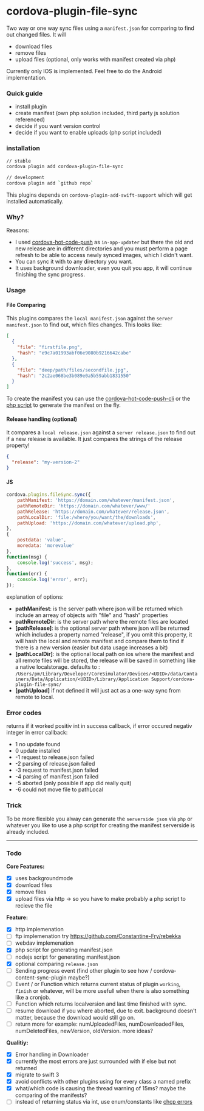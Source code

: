 # cordova-plugin-file-sync
Two way or one way sync files using a `manifest.json` for comparing to find out changed files. It will
 - download files
 - remove files
 - upload files (optional, only works with manifest created via php)

Currently only IOS is implemented. Feel free to do the Android implementation.

### Quick guide
- install plugin
- create manifest (own php solution included, third party js solution referenced)
- decide if you want version control
- decide if you want to enable uploads (php script included)

### installation
```sh
// stable
cordova plugin add cordova-plugin-file-sync

// development
cordova plugin add `github repo`
```
This plugins depends on `cordova-plugin-add-swift-support` which will get installed automatically.

### Why?
Reasons:
- I used [cordova-hot-code-push](https://github.com/nordnet/cordova-hot-code-push/) as `in-app-updater` but there the old and new release are in different directories and you must perform a page refresh to be able to access newly synced images, which I didn't want.
- You can sync it with to any directory you want.
- It uses background downloader, even you quit you app, it will continue finishing the sync progress.

### Usage
#### File Comparing
This plugins compares the `local manifest.json` against the `server manifest.json` to find out, which files changes. This looks like:
```json
[
  {
    "file": "firstfile.png",
    "hash": "e9c7a01993abf06e9080b9216642cabe"
  },
  {
    "file": "deep/path/files/secondfile.jpg",
    "hash": "2c2ae068be3b089e0a5b59abb1831550"
  }
]
```
To create the manifest you can use the [cordova-hot-code-push-cli](https://github.com/nordnet/cordova-hot-code-push-cli) or 
the [php script](https://github.com/mnewmedia/cordova-plugin-file-sync/blob/master/manifest.php) to generate the manifest on the fly.

#### Release handling (optional)
It compares a `local release.json` against a `server release.json` to find out if a new release is available. It just compares the strings of the release property!
```json
{
  "release": "my-version-2"
}
```
#### JS
```js
cordova.plugins.fileSync.sync({
    pathManifest: 'https://domain.com/whatever/manifest.json',
    pathRemoteDir: 'https://domain.com/whatever/www/'
    pathRelease: 'https://domain.com/whatever/release.json',
    pathLocalDir: 'file:/where/you/want/the/downloads',
    pathUpload: 'https://domain.com/whatever/upload.php',
},
{
    postdata: 'value',
    moredata: 'morevalue'
},
function(msg) {
    console.log('success', msg);
},
function(err) {
    console.log('error', err);
});
```
explanation of options:
- **pathManifest**: is the server path where json will be returned which include an arreay of objects with "file" and "hash" properties
- **pathRemoteDir**: is the server path where the remote files are located
- **[pathRelease]**: is the optional server path where json will be returned which includes a property named "release", if you omit this property, it will hash the local and remote manifest and compare them to find if there is a new version (easier but data usage increases a bit)
- **[pathLocalDir]**: is the optional local path on ios where the manifest and all remote files will be stored, the release will be saved in something like a native localstorage. defaults to : `/Users/pm/Library/Developer/CoreSimulator/Devices/<UDID>/data/Containers/Data/Application/<UDID>/Library/Application Support/cordova-plugin-file-sync/`
- **[pathUpload]** if not defined it will just act as a one-way sync from remote to local.

### Error codes
returns if it worked positiv int in success callback, if error occured negativ integer in error callback:
- 1 no update found
- 0 update installed 
- -1 request to release.json failed
- -2 parsing of release.json failed
- -3 request to manifest.json failed
- -4 parsing of manifest.json failed
- -5 aborted (only possible if app did really quit)
- -6 could not move file to pathLocal

### Trick
To be more flexible you alway can generate the `serverside json` via `php` or whatever you like to use a php script for creating the manifest serverside is already included.

----

### Todo

**Core Features:**
- [x] uses backgroundmode
- [x] download files 
- [x] remove files
- [x] upload files via http -> so you have to make probably a php script to recieve the file

**Feature:**
- [x] http implemenation
- [ ] ftp implemenation try https://github.com/Constantine-Fry/rebekka
- [ ] webdav implemenation
- [x] php script for generating manifest.json
- [ ] nodejs script for generating manifest.json
- [x] optional comparing `release.json`
- [ ] Sending progress event (find other plugin to see how / cordova-content-sync-plugin maybe?)
- [ ] Event / or Function which returns current status of plugin `working`, `finish` or whatever, will be more usefull when there is also something like a cronjob.
- [ ] Function which returns localversion and last time finished with sync.
- [ ] resume download if you where aborted, due to exit. background doesn't matter, because the download would still go on.
- [ ] return more for example: numUploadedFiles, numDownloadedFiles, numDeletedFiles, newVersion,  oldVersion. more ideas?

**Qualitiy:**
- [x] Error handling in Downloader
- [x] currently the most errors are just surrounded with if else but not returned
- [x] migrate to swift 3
- [x] avoid conflicts with other plugins using for every class a named prefix
- [x] what/which code is causing the thread warning of 15ms? maybe the comparing of the manifests?
- [ ] instead of returning status via int, use enum/constants like [chcp errors](https://github.com/nordnet/cordova-hot-code-push/wiki/Error-codes)